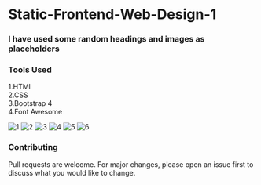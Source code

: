 # Static-Frontend-Web-Design-1
### I have used some random headings and images as placeholders

### Tools Used
1.HTMl <br/>
2.CSS <br/>
3.Bootstrap 4 <br/>
4.Font Awesome

![1](https://user-images.githubusercontent.com/55858346/81781670-23c2a780-9516-11ea-894b-d28dc81604d0.PNG)
![2](https://user-images.githubusercontent.com/55858346/81782441-6e90ef00-9517-11ea-82e0-8b0955d1374a.PNG)
![3](https://user-images.githubusercontent.com/55858346/81782462-751f6680-9517-11ea-988e-724a0364cf6d.PNG)
![4](https://user-images.githubusercontent.com/55858346/81782525-8ec0ae00-9517-11ea-8b4c-d12504905e16.PNG)
![5](https://user-images.githubusercontent.com/55858346/81782539-97b17f80-9517-11ea-9c00-41c553f2cdd1.PNG)
![6](https://user-images.githubusercontent.com/55858346/81782559-9f712400-9517-11ea-9cf7-41fa61acfbb4.PNG)


### Contributing <br/>
Pull requests are welcome. For major changes, please open an issue first to discuss what you would like to change.

